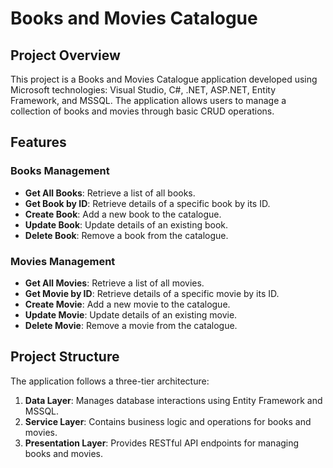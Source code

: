 # Books and Movies Catalogue

## Project Overview

This project is a Books and Movies Catalogue application developed using Microsoft technologies: 
Visual Studio, C#, .NET, ASP.NET, Entity Framework, and MSSQL. The application allows users to manage a collection of books and movies through basic CRUD operations.

## Features

### Books Management
- **Get All Books**: Retrieve a list of all books.
- **Get Book by ID**: Retrieve details of a specific book by its ID.
- **Create Book**: Add a new book to the catalogue.
- **Update Book**: Update details of an existing book.
- **Delete Book**: Remove a book from the catalogue.

### Movies Management
- **Get All Movies**: Retrieve a list of all movies.
- **Get Movie by ID**: Retrieve details of a specific movie by its ID.
- **Create Movie**: Add a new movie to the catalogue.
- **Update Movie**: Update details of an existing movie.
- **Delete Movie**: Remove a movie from the catalogue.

## Project Structure

The application follows a three-tier architecture:
1. **Data Layer**: Manages database interactions using Entity Framework and MSSQL.
2. **Service Layer**: Contains business logic and operations for books and movies.
3. **Presentation Layer**: Provides RESTful API endpoints for managing books and movies.
